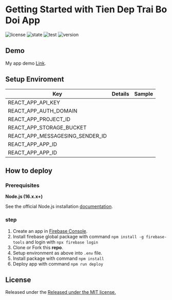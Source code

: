 # Getting Started with Tien Dep Trai Bo Doi App

![license](https://img.shields.io/badge/license-MIT-green.svg)
![state](https://img.shields.io/badge/state-completed-brightgreen.svg)
![test](https://img.shields.io/badge/bug-normal-blue.svg)
![version](https://img.shields.io/badge/version-1.0.0-brightgreen.svg)

## Demo

My app demo [Link](https://tien-dep-trai-bo-doi.web.app/).

## Setup Enviroment

| Key                             | Details | Sample |
| ------------------------------- | ------- | ------ |
| REACT_APP_API_KEY               |         |        |
| REACT_APP_AUTH_DOMAIN           |         |        |
| REACT_APP_PROJECT_ID            |         |        |
| REACT_APP_STORAGE_BUCKET        |         |        |
| REACT_APP_MESSAGESING_SENDER_ID |         |        |
| REACT_APP_APP_ID                |         |        |
| REACT_APP_APP_ID                |         |        |

## How to deploy

### Prerequisites

**Node.js (16.x.x+)**

See the official Node.js installation [documentation](https://nodejs.org).

### step

1. Create an app in [Firebase Console](https://console.firebase.google.com/).
2. Install firebase global package with command `npm install -g firebase-tools` and login with `npx firebase login`
3. Clone or Fork this **repo**.
4. Setup environment as above into `.env` file.
5. Install package with command `npm install`
6. Deploy app with command `npm run deploy`

## License

Released under the [Released under the MIT license.](LICENSE)
